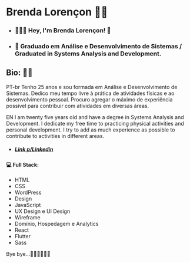 # Brenda Lorençon 👩‍💻

- ### 👩🏻‍🦰 Hey, I'm Brenda Lorençon! 👋
- ### 🏫 Graduado em Análise e Desenvolvimento de Sistemas / Graduated in Systems Analysis and Development.

## Bio: ✍🏼

PT-br
Tenho 25 anos e sou formada em Análise e Desenvolvimento de Sistemas.
Dedico meu tempo livre à prática de atividades físicas e ao desenvolvimento pessoal.
Procuro agregar o máximo de experiência possível para contribuir com atividades em diversas áreas.

EN
I am twenty five years old and have a degree in Systems Analysis and Development.
I dedicate my free time to practicing physical activities and personal development.
I try to add as much experience as possible to contribute to activities in different areas.

- ##### [Link p/Linkedin ](https://www.linkedin.com/in/brendalorencon/)

#### 💻 Full Stack:
- HTML
- CSS
- WordPress
- Design
- JavaScript
- UX Design e UI Design
- Wireframe
- Domínio, Hospedagem e Analytics
- React
- Flutter
- Sass

Bye bye...👋🏻👋🏻👋🏻
